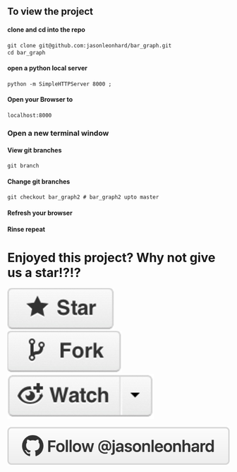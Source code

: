## To view the project

#### clone and cd into the repo

    git clone git@github.com:jasonleonhard/bar_graph.git
    cd bar_graph

#### open a python local server

    python -m SimpleHTTPServer 8000 ;

#### Open your Browser to

    localhost:8000

### Open a new terminal window

#### View git branches

    git branch

#### Change git branches

    git checkout bar_graph2 # bar_graph2 upto master

#### Refresh your browser

#### Rinse repeat

# Enjoyed this project? Why not give us a star!?!?

<!-- just links to top of page where you can star, fork, watch -->
[![N|star](images/star.png)](#top)
[![N|fork](images/fork.png)](#top)
[![N|watch](images/watch.png)](#top)

<!-- just links to page where you can follow -->
[![N|follow](images/follow.png)](https://github.com/jasonleonhard)
